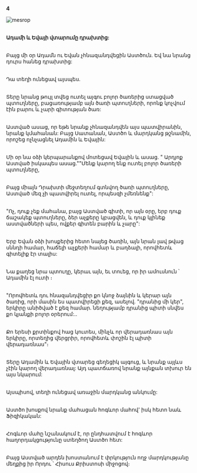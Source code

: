 **4**

![mesrop](https://volamar.ru/audio_video/foto/01/detbible/B20.BMP)

\
**Ադամի և Եվայի վտարումը դրախտից:**

\
Բայց մի օր Ադամն ու Եվան չհնազանդվեցին Աստծուն. Եվ նա նրանց դուրս հանեց դրախտից:

\
 Դա տեղի ունեցավ այսպես.

\
Տերը նրանց թույլ տվեց ուտել այգու բոլոր ծառերից ստացված պտուղները, բացառությամբ այն ծառի պտուղների, որոնք կոչվում էին բարու և չարի գիտության ծառ:

\
 Աստված ասաց, որ եթե նրանք չհնազանդվեն այս պատվիրանին, նրանք կմահանան:
Բայց Սատանան, Աստծո և մարդկանց թշնամին, որոշեց ոչնչացնել Ադամին և Եվային:

\
 Մի օր նա օձի կերպարանքով մոտեցավ Եվային և ասաց. " Արդյոք Աստված իսկապես ասաց.""Մենք կարող ենք ուտել բոլոր ծառերի պտուղները,

\
 Բայց միայն Դրախտի մեջտեղում գտնվող ծառի պտուղները, Աստված մեզ չի պատվիրել ուտել, որպեսզի չմեռնենք":

\
 "Ոչ, դուք չեք մահանա, բայց Աստված գիտի, որ այն օրը, երբ դուք ճաշակեք պտուղները, ձեր աչքերը կբացվեն, և դուք կլինեք աստվածների պես, ովքեր գիտեն բարին և չարը":

\
Երբ Եվան օձի խոսքերից հետո նայեց ծառին, այն նրան լավ թվաց սննդի համար, հաճելի աչքերի համար և բաղձալի, որովհետև գիտելիք էր տալիս:

\
 Նա քաղեց նրա պտուղը, կերաւ այն, եւ տուեց, որ իր ամուսնուն ՝ Ադամին էլ ուտի ։

\
 "Որովհետև դու հնազանդվեցիր քո կնոջ ձայնին և կերար այն ծառից, որի մասին ես պատվիրեցի քեզ, ասելով. "դրանից մի կեր", երկիրը անիծված է քեզ համար. նեղությամբ դրանից պիտի սնվես քո կյանքի բոլոր օրերում:..

\
 Քո երեսի քրտինքով հաց կուտես, մինչև որ վերադառնաս այն երկիրը, որտեղից վերցրիր, որովհետև փոշին էլ պիտի վերադառնաս"։

\
 Տերը Ադամին և Եվային վտարեց գեղեցիկ այգուց, և նրանք այլևս չէին կարող վերադառնալ: Այդ պատճառով նրանք այնքան տխուր են այս նկարում:

\
Այսպիսով, տեղի ունեցավ առաջին մարդկանց անկումը:

\
 Աստծո խոսքով նրանք մահացան հոգևոր մահով' իսկ հետո նաև Ֆիզիկական:

\
Հոգևոր մահը նշանակում է, որ ընդհատվում է հոգևոր հաղորդակցությունը ստեղծող Աստծո հետ:

\
 Բայց Աստված արդեն խոստանում է փրկություն ողջ մարդկությանը մեղքից իր Որդու ՝ Հիսուս Քրիստոսի միջոցով։

